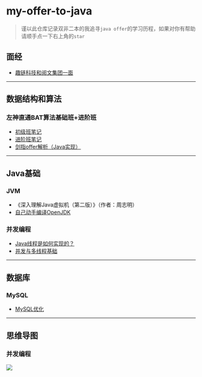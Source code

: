 # my-offer-to-java

> 谨以此仓库记录双非二本的我追寻`java offer`的学习历程，如果对你有帮助请顺手点一下右上角的`star`

## 面经

- [趣链科技和阅文集团一面](./posts/趣链和阅文一面.md)

-----------

## 数据结构和算法

### 左神直通BAT算法基础班+进阶班

- [初级班笔记](./posts/2018-10-13-左神直通BAT算法笔记.md)
- [进阶班笔记](./posts/2018-11-26-直通BAT算法（进阶篇）.md)
- [剑指offer解析（Java实现）](./posts/2019-01-18-剑指offer解析（Java实现）.md)

------------------

## Java基础

### JVM

- 《深入理解Java虚拟机（第二版）》（作者：周志明）
- [自己动手编译OpenJDK](./posts/2019-01-23-自己动手编译OpenJDK.md)

### 并发编程

- [Java线程是如何实现的？](./posts/2019-01-31-Java线程是如何实现的？.md)
- [并发与多线程基础](./posts/并发与多线程基础.md)

---------

## 数据库

### MySQL

- [MySQL优化](./posts/2018-12-25-MySQL优化.md)

--------

## 思维导图

### 并发编程

![](http://zanwenblog.oss-cn-beijing.aliyuncs.com/19-1-3/99943411.jpg)